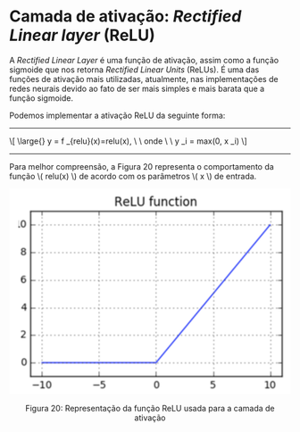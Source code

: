 # Camada de ativação: _Rectified Linear layer_ (ReLU)

A _Rectified Linear Layer_ é uma função de ativação, assim como a função sigmoide que nos retorna
_Rectified Linear Units_ (ReLUs). É uma das funções de ativação mais utilizadas, atualmente, nas
implementações de redes neurais devido ao fato de ser mais simples e mais barata que a função
sigmoide.

Podemos implementar a ativação ReLU da seguinte forma:

---

\\[
  \large{} y = f _{relu}(x)=relu(x), \\ \\ onde \\ \\ y _i = max(0, x _i)
\\]

---

Para melhor compreensão, a Figura 20 representa o comportamento da função \\( relu(x) \\) de acordo
com os parâmetros \\( x \\) de entrada.

<p align="center">
  <img src="./img/20.png">
</p>

<p align="center">
Figura 20: Representação da função ReLU usada para a camada de ativação
</p>

